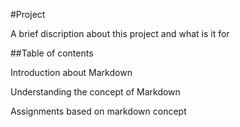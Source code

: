 #Project

A brief discription about this project and what is it for

##Table of contents

Introduction about Markdown

Understanding the concept of Markdown

Assignments based on markdown concept



